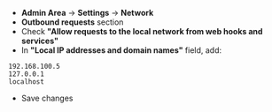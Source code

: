 
- **Admin Area** → **Settings** → **Network**
- **Outbound requests** section
- Check **"Allow requests to the local network from web hooks and services"**
- In **"Local IP addresses and domain names"** field, add:
```
192.168.100.5
127.0.0.1
localhost
```
- Save changes
